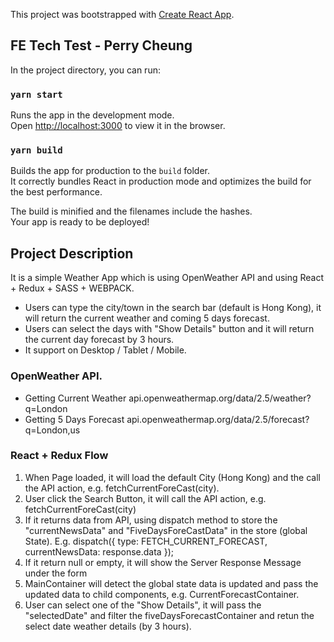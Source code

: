 This project was bootstrapped with [Create React App](https://github.com/facebook/create-react-app). 

## FE Tech Test - Perry Cheung

In the project directory, you can run:

### `yarn start`
Runs the app in the development mode.<br>
Open [http://localhost:3000](http://localhost:3000) to view it in the browser.

### `yarn build`
Builds the app for production to the `build` folder.<br>
It correctly bundles React in production mode and optimizes the build for the best performance.

The build is minified and the filenames include the hashes.<br>
Your app is ready to be deployed!

## Project Description
It is a simple Weather App which is using OpenWeather API and using React + Redux + SASS + WEBPACK. 
- Users can type the city/town in the search bar (default is Hong Kong), it will return the current weather and coming 5 days forecast. 
- Users can select the days with "Show Details" button and it will return the current day forecast by 3 hours.
- It support on Desktop / Tablet / Mobile.

### OpenWeather API.
- Getting Current Weather
  api.openweathermap.org/data/2.5/weather?q=London
- Getting 5 Days Forecast
  api.openweathermap.org/data/2.5/forecast?q=London,us 

### React + Redux Flow
1. When Page loaded, it will load the default City (Hong Kong) and the call the API action, e.g. fetchCurrentForeCast(city).
2. User click the Search Button, it will call the API action, e.g. fetchCurrentForeCast(city)
4. If it returns data from API, using dispatch method to store the "currentNewsData" and "FiveDaysForeCastData" in the store (global State). E.g.
      dispatch({
          type: FETCH_CURRENT_FORECAST,
          currentNewsData: response.data
      });
3. If it return null or empty, it will show the Server Response Message under the form
4. MainContainer will detect the global state data is updated and pass the updated data to child components, e.g. CurrentForecastContainer.
5. User can select one of the "Show Details", it will pass the "selectedDate" and filter the fiveDaysForecastContainer and retun the select date weather details (by 3 hours).
